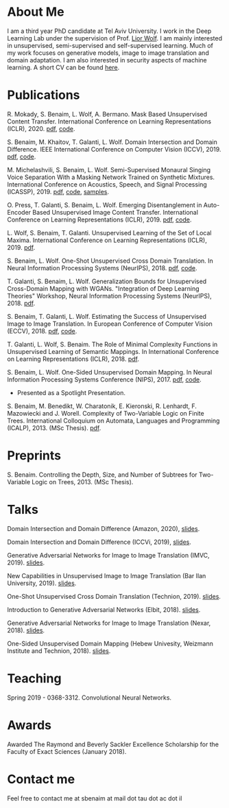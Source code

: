 # About Me

I am a third year PhD candidate at Tel Aviv University. I work in the Deep Learning Lab under the supervision of Prof. [Lior Wolf](https://www.cs.tau.ac.il/~wolf/). I am mainly interested in unsupervised, semi-supervised and self-supervised learning. Much of my work focuses on generative models, image to image translation and domain adaptation. I am also interested in security aspects of machine learning. A short CV can be found [here](https://github.com/sagiebenaim/sagiebenaim.github.io/tree/master/cv.pdf). 

# Publications

R. Mokady, S. Benaim, L. Wolf, A. Bermano. Mask Based Unsupervised Content Transfer. International Conference on Learning Representations (ICLR), 2020. [pdf](https://openreview.net/pdf?id=BJe-91BtvH), [code](https://github.com/rmokady/mbu-content-tansfer).

S. Benaim, M. Khaitov, T. Galanti, L. Wolf. Domain Intersection and Domain Difference. IEEE International Conference on Computer Vision (ICCV), 2019. [pdf](https://arxiv.org/abs/1908.11628), [code](https://github.com/sagiebenaim/DomainIntersectionDifference).

M. Michelashvili, S. Benaim, L. Wolf. Semi-Supervised Monaural Singing Voice Separation With a Masking Network Trained on Synthetic Mixtures. International Conference on Acoustics, Speech, and Signal Processing (ICASSP), 2019. [pdf](https://arxiv.org/pdf/1812.06087.pdf), [code](https://github.com/sagiebenaim/Singing), [samples](https://sagiebenaim.github.io/Singing/).

O. Press, T. Galanti, S. Benaim, L. Wolf. Emerging Disentanglement in Auto-Encoder Based Unsupervised Image Content Transfer. International Conference on Learning Representations (ICLR), 2019. [pdf](https://openreview.net/pdf?id=BylE1205Fm), [code](https://github.com/oripress/ContentDisentanglement). 

L. Wolf, S. Benaim, T. Galanti. Unsupervised Learning of the Set of Local Maxima. International Conference on Learning Representations (ICLR), 2019. [pdf](https://openreview.net/pdf?id=H1lqZhRcFm).

S. Benaim, L. Wolf. One-Shot Unsupervised Cross Domain Translation. In Neural Information Processing Systems (NeurIPS), 2018. [pdf](https://arxiv.org/pdf/1806.06029.pdf), [code](https://github.com/sagiebenaim/OneShotTranslation).

T. Galanti, S. Benaim, L. Wolf. Generalization Bounds for Unsupervised Cross-Domain Mapping with WGANs. "Integration of Deep Learning Theories" Workshop, Neural Information Processing Systems (NeurIPS), 2018. [pdf](https://arxiv.org/pdf/1807.08501.pdf).

S. Benaim, T. Galanti, L. Wolf. Estimating the Success of Unsupervised Image to Image Translation. In European Conference of Computer Vision (ECCV), 2018. [pdf](https://arxiv.org/pdf/1712.07886.pdf), [code](https://github.com/sagiebenaim/gan_bound).

T. Galanti, L. Wolf, S. Benaim. The Role of Minimal Complexity Functions in Unsupervised Learning of Semantic Mappings. In International Conference on Learning Representations (ICLR), 2018. [pdf](https://arxiv.org/pdf/1709.00074.pdf). 

S. Benaim, L. Wolf. One-Sided Unsupervised Domain Mapping. In Neural Information Processing Systems Conference (NIPS), 2017. [pdf](https://arxiv.org/pdf/1706.00826.pdf), [code](https://github.com/sagiebenaim/DistanceGAN).
- Presented as a Spotlight Presentation.

S. Benaim, M. Benedikt, W. Charatonik, E. Kieronski, R. Lenhardt, F. Mazowiecki and J. Worell. Complexity of Two-Variable Logic on Finite Trees. International Colloquium on Automata, Languages and Programming (ICALP), 2013. (MSc Thesis). [pdf](https://link.springer.com/chapter/10.1007/978-3-642-39212-2_10). 

# Preprints

S. Benaim. Controlling the Depth, Size, and Number of Subtrees for Two-Variable Logic on Trees, 2013. (MSc Thesis).

# Talks

Domain Intersection and Domain Difference (Amazon, 2020), [slides](https://github.com/sagiebenaim/sagiebenaim.github.io/blob/master/presentations/iccv_amazon.pdf).

Domain Intersection and Domain Difference (ICCVi, 2019), [slides](https://github.com/sagiebenaim/sagiebenaim.github.io/blob/master/presentations/domain.pdf).

Generative Adversarial Networks for Image to Image Translation (IMVC, 2019). [slides](https://github.com/sagiebenaim/sagiebenaim.github.io/blob/master/presentations/gans_imvc.pdf).

New Capabilities in Unsupervised Image to Image Translation (Bar Ilan University, 2019). [slides](https://github.com/sagiebenaim/sagiebenaim.github.io/blob/master/presentations/new_capabilities.pdf).

One-Shot Unsupervised Cross Domain Translation (Technion, 2019). [slides](https://github.com/sagiebenaim/sagiebenaim.github.io/tree/master/presentations/one_shot.pdf).

Introduction to Generative Adversarial Networks (Elbit, 2018). [slides](https://github.com/sagiebenaim/sagiebenaim.github.io/tree/master/presentations/elbit.pdf).

Generative Adversarial Networks for Image to Image Translation (Nexar, 2018). [slides](https://github.com/sagiebenaim/sagiebenaim.github.io/tree/master/presentations/nexar.pdf).

One-Sided Unsupervised Domain Mapping (Hebew Univesity, Weizmann Institute and Technion, 2018). [slides](https://github.com/sagiebenaim/sagiebenaim.github.io/tree/master/presentations/one_sided.pdf).


# Teaching

Spring 2019 - 0368-3312. Convolutional Neural Networks.

# Awards

Awarded The Raymond and Beverly Sackler Excellence Scholarship for the Faculty of Exact Sciences (January 2018).

# Contact me

Feel free to contact me at sbenaim at mail dot tau dot ac dot il
